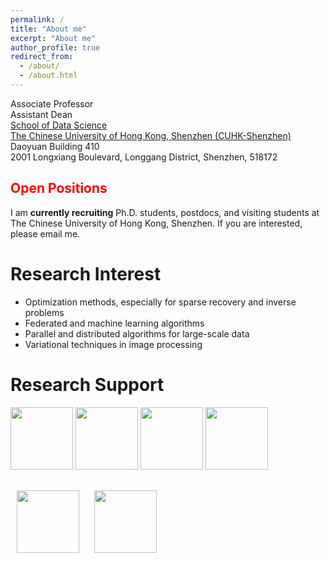 ```yaml
---
permalink: /
title: "About me"
excerpt: "About me"
author_profile: true
redirect_from: 
  - /about/
  - /about.html
---
```


Associate Professor<br>
Assistant Dean<br>
[School of Data Science](https://sds.cuhk.edu.cn)<br>
[The Chinese University of Hong Kong, Shenzhen (CUHK-Shenzhen)](https://www.cuhk.edu.cn/en)<br>
Daoyuan Building 410<br>
2001 Longxiang Boulevard, Longgang District, Shenzhen, 518172


<!--Associate Professor (on leave from August 2022)\
[Department of Computational Mathematics, Science and Engineering (CMSE)](https://cmse.msu.edu/)\
[Department of Mathematics](https://math.msu.edu/)\
[Michigan State University](https://msu.edu/)-->


<h2 style="color:red;">Open Positions</h2>
  
I am **currently recruiting** Ph.D. students, postdocs, and visiting students at The Chinese University of Hong Kong, Shenzhen. If you are interested, please email me.


Research Interest
===
+ Optimization methods, especially for sparse recovery and inverse problems
+ Federated and machine learning algorithms
+ Parallel and distributed algorithms for large-scale data
+ Variational techniques in image processing

Research Support 
=== 
<p>
  <img src="https://mingyan08.github.io/images/nsfc.png" width="100px" alt="">
  <img src="https://mingyan08.github.io/images/Guangdong.png" width="100px" alt="">
  <img src="https://mingyan08.github.io/images/Shenzhen.png" width="100px" alt="">
  <img src="https://mingyan08.github.io/images/NSF.png" width="100px" alt="">
  <img src="https://mingyan08.github.io/images/FORD.png" width="100px" alt="" style="vertical-align:middle;margin:30px 10px;">
  <img src="https://mingyan08.github.io/images/Facebook.png" width="100px" alt="" style="vertical-align:middle;margin:0px 10px;">
</p>


